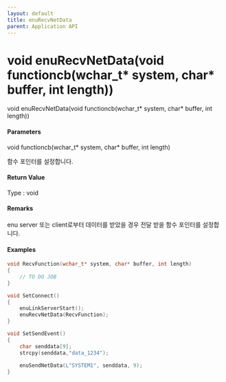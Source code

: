 ```yaml
---
layout: default
title: enuRecvNetData
parent: Application API
---
```

# void enuRecvNetData\(void functioncb\(wchar\_t\* system, char\* buffer, int length\)\)

void enuRecvNetData\(void functioncb\(wchar\_t\* system, char\* buffer, int length\)\)

#### Parameters

void functioncb\(wchar\_t\* system, char\* buffer, int length\)

함수 포인터를 설정합니다.

#### Return Value

Type : void

#### Remarks

enu server 또는 client로부터 데이터를 받았을 경우 전달 받을 함수 포인터를 설정합니다.  

#### Examples

```cpp
void RecvFunction(wchar_t* system, char* buffer, int length)
{
    // TO DO JOB
}

void SetConnect()
{
    enuLinkServerStart();
    enuRecvNetData(RecvFunction);
}

void SetSendEvent()
{
    char senddata[9];
    strcpy(senddata,"data_1234");
    
    enuSendNetData(L"SYSTEM1", senddata, 9);
}
```



